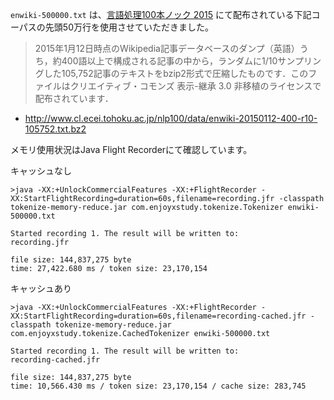 `enwiki-500000.txt` は、<a href="http://www.cl.ecei.tohoku.ac.jp/nlp100/">言語処理100本ノック 2015</a> にて配布されている下記コーパスの先頭50万行を使用させていただきました。
> 2015年1月12日時点のWikipedia記事データベースのダンプ（英語）うち，約400語以上で構成される記事の中から，ランダムに1/10サンプリングした105,752記事のテキストをbzip2形式で圧縮したものです．このファイルはクリエイティブ・コモンズ 表示-継承 3.0 非移植のライセンスで配布されています．
* http://www.cl.ecei.tohoku.ac.jp/nlp100/data/enwiki-20150112-400-r10-105752.txt.bz2

メモリ使用状況はJava Flight Recorderにて確認しています。

キャッシュなし
```
>java -XX:+UnlockCommercialFeatures -XX:+FlightRecorder -XX:StartFlightRecording=duration=60s,filename=recording.jfr -classpath tokenize-memory-reduce.jar com.enjoyxstudy.tokenize.Tokenizer enwiki-500000.txt

Started recording 1. The result will be written to:
recording.jfr

file size: 144,837,275 byte
time: 27,422.680 ms / token size: 23,170,154
```

キャッシュあり
```
>java -XX:+UnlockCommercialFeatures -XX:+FlightRecorder -XX:StartFlightRecording=duration=60s,filename=recording-cached.jfr -classpath tokenize-memory-reduce.jar com.enjoyxstudy.tokenize.CachedTokenizer enwiki-500000.txt

Started recording 1. The result will be written to:
recording-cached.jfr

file size: 144,837,275 byte
time: 10,566.430 ms / token size: 23,170,154 / cache size: 283,745
```
